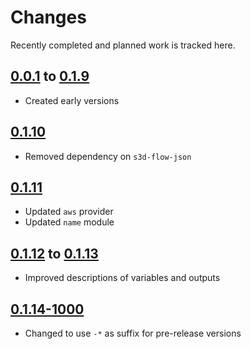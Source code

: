 # Changes
Recently completed and planned work is tracked here.

## [0.0.1](.) to [0.1.9](.)
- Created early versions

## [0.1.10](.)
- Removed dependency on `s3d-flow-json`

## [0.1.11](.)
- Updated `aws` provider
- Updated `name` module

## [0.1.12](.) to [0.1.13](.)
- Improved descriptions of variables and outputs

## [0.1.14-1000](.)
- Changed to use `-*` as suffix for pre-release versions
